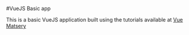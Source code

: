 #VueJS Basic app

This is a basic VueJS application built using the tutorials available at [Vue Matsery](https://www.vuemastery.com/courses/intro-to-vue-js)